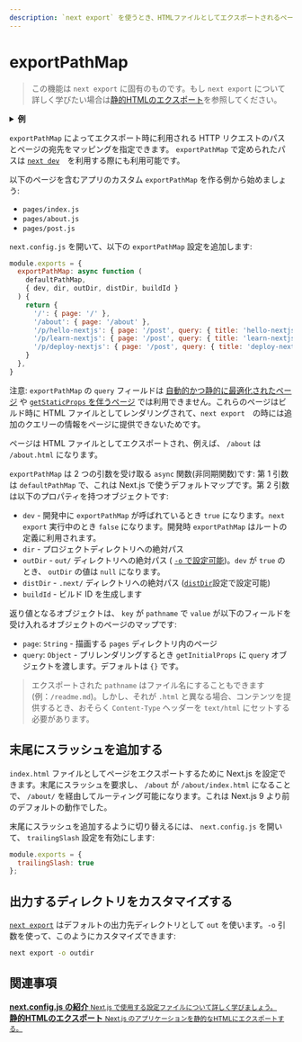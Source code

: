 ```yaml
---
description: `next export` を使うとき、HTMLファイルとしてエクスポートされるページのカスタマイズをします。
---
```


# exportPathMap

> この機能は `next export` に固有のものです。もし `next export` について詳しく学びたい場合は[静的HTMLのエクスポート](/docs/advanced-features/static-html-export.md)を参照してください。

<details>
  <summary><b>例</b></summary>
  <ul>
    <li><a href="https://github.com/vercel/next.js/tree/canary/examples/with-static-export">静的エクスポート</a></li>
  </ul>
</details>

`exportPathMap` によってエクスポート時に利用される HTTP リクエストのパスとページの宛先をマッピングを指定できます。 `exportPathMap` で定められたパスは [`next dev`](/docs/api-reference/cli.md#development)　を利用する際にも利用可能です。

以下のページを含むアプリのカスタム `exportPathMap` を作る例から始めましょう:

- `pages/index.js`
- `pages/about.js`
- `pages/post.js`

`next.config.js` を開いて、以下の `exportPathMap` 設定を追加します:

```js
module.exports = {
  exportPathMap: async function (
    defaultPathMap,
    { dev, dir, outDir, distDir, buildId }
  ) {
    return {
      '/': { page: '/' },
      '/about': { page: '/about' },
      '/p/hello-nextjs': { page: '/post', query: { title: 'hello-nextjs' } },
      '/p/learn-nextjs': { page: '/post', query: { title: 'learn-nextjs' } },
      '/p/deploy-nextjs': { page: '/post', query: { title: 'deploy-nextjs' } },
    }
  },
}
```

注意: `exportPathMap` の `query` フィールドは [自動的かつ静的に最適化されたページ](/docs/advanced-features/automatic-static-optimization) や [`getStaticProps` を伴うページ](/docs/basic-features/data-fetching/get-static-props.md) では利用できません。これらのページはビルド時に HTML ファイルとしてレンダリングされて、`next export`　の時には追加のクエリーの情報をページに提供できないためです。

ページは HTML ファイルとしてエクスポートされ、例えば、 `/about` は `/about.html` になります。

`exportPathMap` は 2 つの引数を受け取る `async` 関数(非同期関数)です: 第 1 引数は `defaultPathMap` で、これは Next.js で使うデフォルトマップです。第 2 引数は以下のプロパティを持つオブジェクトです:

- `dev` - 開発中に `exportPathMap` が呼ばれているとき `true` になります。`next export` 実行中のとき `false` になります。開発時 `exportPathMap` はルートの定義に利用されます。
- `dir` - プロジェクトディレクトリへの絶対パス
- `outDir` - `out/` ディレクトリへの絶対パス ( [`-o` で設定可能]((#customizing-the-output-directory)))。`dev` が `true` のとき、 `outDir` の値は `null` になります。
- `distDir` - `.next/` ディレクトリへの絶対パス ([`distDir`](/docs/api-reference/next.config.js/setting-a-custom-build-directory.md)設定で設定可能)
- `buildId` - ビルド ID を生成します

返り値となるオブジェクトは、 `key` が `pathname` で `value` が以下のフィールドを受け入れるオブジェクトのページのマップです:

- `page`: `String` - 描画する `pages` ディレクトリ内のページ
- `query`: `Object` - プリレンダリングするとき `getInitialProps` に `query` オブジェクトを渡します。デフォルトは `{}` です。

> エクスポートされた `pathname` はファイル名にすることもできます (例：`/readme.md`)。しかし、それが `.html` と異なる場合、コンテンツを提供するとき、おそらく `Content-Type` ヘッダーを `text/html` にセットする必要があります。

## 末尾にスラッシュを追加する

`index.html` ファイルとしてページをエクスポートするために Next.js を設定できます。末尾にスラッシュを要求し、 `/about` が `/about/index.html` になることで、 `/about/` を経由してルーティング可能になります。これは Next.js 9 より前のデフォルトの動作でした。

末尾にスラッシュを追加するように切り替えるには、 `next.config.js` を開いて、 `trailingSlash` 設定を有効にします:

```js
module.exports = {
  trailingSlash: true
};
```

## 出力するディレクトリをカスタマイズする

[`next export`](/docs/advanced-features/static-html-export.md#how-to-use-it) はデフォルトの出力先ディレクトリとして `out` を使います。`-o` 引数を使って、このようにカスタマイズできます:

```bash
next export -o outdir
```

## 関連事項

<div class="card">
  <a href="/docs/api-reference/next.config.js/introduction.md">
    <b>next.config.js の紹介</b>
    <small>Next.js で使用する設定ファイルについて詳しく学びましょう。</small>
  </a>
</div>

<div class="card">
  <a href="/docs/advanced-features/static-html-export.md">
    <b>静的HTMLのエクスポート</b>
    <small>Next.js のアプリケーションを静的なHTMLにエクスポートする。</small>
  </a>
</div>
